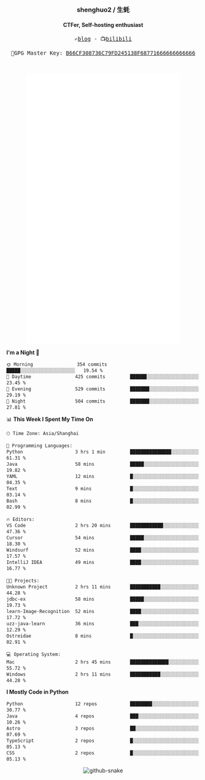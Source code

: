 <h3 align="center"> shenghuo2 / 生蚝 </h3>
<h4 align="center" >CTFer, Self-hosting enthusiast</h3>


<p align="center">
  <samp>
    ✍️<a href="https://blog.shenghuo2.top/">blog</a> -
    📺<a href="https://space.bilibili.com/85894935">bilibili</a>
  </samp>
</p>
<p align="center">
  <samp>
     🔐GPG Master Key: <a align="center" href="https://github.com/shenghuo2.gpg">B66CF308736C79FD245138F68771666666666666</a>
  </samp>
</p>
<br>
<p align="center">
  <a href="https://github.com/shenghuo2">
    <img width="400" align="top" src="https://github.com/shenghuo2/shenghuo2/blob/main/metrics.left.svg" />
  </a>
  <a href="https://github.com/shenghuo2">
    <img width="400" align="top" src="https://github.com/shenghuo2/shenghuo2/blob/main/metrics.right.svg" />
  </a>
</p>


<!--START_SECTION:waka-->
**I'm a Night 🦉** 

```text
🌞 Morning                354 commits         █████░░░░░░░░░░░░░░░░░░░░   19.54 % 
🌆 Daytime                425 commits         ██████░░░░░░░░░░░░░░░░░░░   23.45 % 
🌃 Evening                529 commits         ███████░░░░░░░░░░░░░░░░░░   29.19 % 
🌙 Night                  504 commits         ███████░░░░░░░░░░░░░░░░░░   27.81 % 
```


📊 **This Week I Spent My Time On** 

```text
🕑︎ Time Zone: Asia/Shanghai

💬 Programming Languages: 
Python                   3 hrs 1 min         ███████████████░░░░░░░░░░   61.31 % 
Java                     58 mins             █████░░░░░░░░░░░░░░░░░░░░   19.82 % 
YAML                     12 mins             █░░░░░░░░░░░░░░░░░░░░░░░░   04.35 % 
Text                     9 mins              █░░░░░░░░░░░░░░░░░░░░░░░░   03.14 % 
Bash                     8 mins              █░░░░░░░░░░░░░░░░░░░░░░░░   02.99 % 

🔥 Editors: 
VS Code                  2 hrs 20 mins       ████████████░░░░░░░░░░░░░   47.36 % 
Cursor                   54 mins             █████░░░░░░░░░░░░░░░░░░░░   18.30 % 
Windsurf                 52 mins             ████░░░░░░░░░░░░░░░░░░░░░   17.57 % 
IntelliJ IDEA            49 mins             ████░░░░░░░░░░░░░░░░░░░░░   16.77 % 

🐱‍💻 Projects: 
Unknown Project          2 hrs 11 mins       ███████████░░░░░░░░░░░░░░   44.28 % 
jdbc-ex                  58 mins             █████░░░░░░░░░░░░░░░░░░░░   19.73 % 
learn-Image-Recognition  52 mins             ████░░░░░░░░░░░░░░░░░░░░░   17.72 % 
uzz-java-learn           36 mins             ███░░░░░░░░░░░░░░░░░░░░░░   12.29 % 
Ostreidae                8 mins              █░░░░░░░░░░░░░░░░░░░░░░░░   02.91 % 

💻 Operating System: 
Mac                      2 hrs 45 mins       ██████████████░░░░░░░░░░░   55.72 % 
Windows                  2 hrs 11 mins       ███████████░░░░░░░░░░░░░░   44.28 % 
```

**I Mostly Code in Python** 

```text
Python                   12 repos            ████████░░░░░░░░░░░░░░░░░   30.77 % 
Java                     4 repos             ███░░░░░░░░░░░░░░░░░░░░░░   10.26 % 
Astro                    3 repos             ██░░░░░░░░░░░░░░░░░░░░░░░   07.69 % 
TypeScript               2 repos             █░░░░░░░░░░░░░░░░░░░░░░░░   05.13 % 
CSS                      2 repos             █░░░░░░░░░░░░░░░░░░░░░░░░   05.13 % 
```




<!--END_SECTION:waka-->


<div align="center">
  <picture>
    <source media="(prefers-color-scheme: dark)" srcset="https://gist.githubusercontent.com/shenghuo2/bfce20b14ab0484cef03bae6e60e0b3a/raw/github-snake-dark.svg" />
    <source media="(prefers-color-scheme: light)" srcset="https://gist.githubusercontent.com/shenghuo2/bfce20b14ab0484cef03bae6e60e0b3a/raw/github-snake.svg" />
    <img alt="github-snake" src="https://gist.githubusercontent.com/shenghuo2/bfce20b14ab0484cef03bae6e60e0b3a/raw/github-snake.svg" />
  </picture>
</div>

<!--
**shenghuo2/shenghuo2** is a ✨ _special_ ✨ repository because its `README.md` (this file) appears on your GitHub profile.

Here are some ideas to get you started:

- 🔭 I’m currently working on ...
- 🌱 I’m currently learning ...
- 👯 I’m looking to collaborate on ...
- 🤔 I’m looking for help with ...
- 💬 Ask me about ...
- 📫 How to reach me: ...
- 😄 Pronouns: ...
- ⚡ Fun fact: ...
-->
